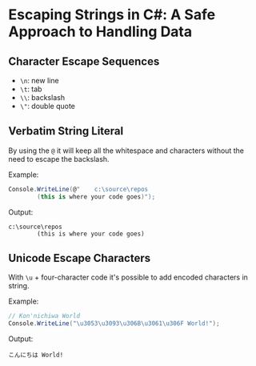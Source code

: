 # Escaping Strings in C#: A Safe Approach to Handling Data

## Character Escape Sequences

- `\n`: new line
- `\t`: tab
- `\\`: backslash
- `\"`: double quote

## Verbatim String Literal

By using the `@` it will keep all the whitespace and characters without the need to escape the backslash.

Example:
```csharp
Console.WriteLine(@"    c:\source\repos
        (this is where your code goes)");
```

Output:
```
c:\source\repos
        (this is where your code goes)
```

## Unicode Escape Characters

With `\u` + four-character code it's possible to add encoded characters in string.

Example:
```csharp
// Kon'nichiwa World
Console.WriteLine("\u3053\u3093\u306B\u3061\u306F World!");
```

Output:
```
こんにちは World!
```